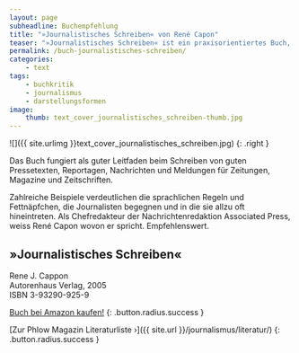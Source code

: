 ```yaml
---
layout: page
subheadline: Buchempfehlung
title: "»Journalistisches Schreiben« von René Capon"
teaser: "»Journalistisches Schreiben« ist ein praxisorientiertes Buch, um die eigenen Kenntnisse und Schreibtechniken im Angesicht eines News-Journalismus zu verbessern."
permalink: /buch-journalistisches-schreiben/
categories:
    - text
tags:
    - buchkritik
    - journalismus
    - darstellungsformen
image:
    thumb: text_cover_journalistisches_schreiben-thumb.jpg
---
```

![]({{ site.urlimg }}text_cover_journalistisches_schreiben.jpg)
{: .right }

Das Buch fungiert als guter Leitfaden beim Schreiben von guten Pressetexten, Reportagen, Nachrichten und Meldungen für Zeitungen, Magazine und Zeitschriften.

Zahlreiche Beispiele verdeutlichen die sprachlichen Regeln und Fettnäpfchen, die Journalisten begegnen und in die sie allzu oft hineintreten. Als Chefredakteur der Nachrichtenredaktion Associated Press, weiss René Capon wovon er spricht. Empfehlenswert.



## »Journalistisches Schreiben«  

Rene J. Cappon  
Autorenhaus Verlag, 2005  
ISBN 3-93290-925-9  

[Buch bei Amazon kaufen!](http://www.amazon.de/dp/3932909259?tag=phlow-21&amp;camp=1410&amp;creative=6378&amp;linkCode=as1&amp;creativeASIN=3932909259&amp;adid=1H74XS0VEH8QW01Z8W5R&amp;)
{: .button.radius.success }

[Zur Phlow Magazin Literaturliste ›]({{ site.url }}/journalismus/literatur/)
{: .button.radius.success }